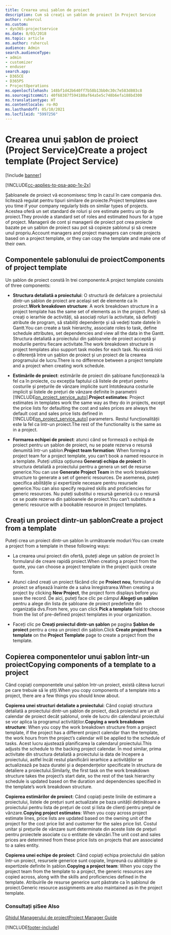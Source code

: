 ```yaml
---
title: Crearea unui șablon de proiect
description: Cum să creați un șablon de proiect în Project Service
author: ruhercul
ms.custom:
- dyn365-projectservice
ms.date: 8/03/2018
ms.topic: article
ms.author: ruhercul
audience: Admin
search.audienceType:
- admin
- customizer
- enduser
search.app:
- D365CE
- D365PS
- ProjectOperations
ms.openlocfilehash: 148bf1d42b640ff7b58b13bb0c30c7e583d803c8
ms.sourcegitcommit: 40f68387f594180af64a5e5c748b6efa188bd300
ms.translationtype: HT
ms.contentlocale: ro-RO
ms.lasthandoff: 05/10/2021
ms.locfileid: "5997256"
---
```

# <a name="create-a-project-template-project-service"></a><span data-ttu-id="747e6-103">Crearea unui șablon de proiect (Project Service)</span><span class="sxs-lookup"><span data-stu-id="747e6-103">Create a project template (Project Service)</span></span>

[!include [banner](../includes/psa-now-project-operations.md)]

[!INCLUDE[cc-applies-to-psa-app-1x-2x](../includes/cc-applies-to-psa-app-1x-2x.md)]

<span data-ttu-id="747e6-104">Șabloanele de proiect vă economisesc timp în cazul în care compania dvs. licitează regulat pentru tipuri similare de proiecte.</span><span class="sxs-lookup"><span data-stu-id="747e6-104">Project templates save you time if your company regularly bids on similar types of projects.</span></span> <span data-ttu-id="747e6-105">Acestea oferă un set standard de roluri și ore estimate pentru un tip de proiect.</span><span class="sxs-lookup"><span data-stu-id="747e6-105">They provide a standard set of roles and estimated hours for a type of project.</span></span> <span data-ttu-id="747e6-106">Managerii de cont și managerii de proiect pot crea proiecte bazate pe un șablon de proiect sau pot să copieze șablonul și să creeze unul propriu.</span><span class="sxs-lookup"><span data-stu-id="747e6-106">Account managers and project managers can create projects based on a project template, or they can copy the template and make one of their own.</span></span>  
  
## <a name="components-of-project-template"></a><span data-ttu-id="747e6-107">Componentele șablonului de proiect</span><span class="sxs-lookup"><span data-stu-id="747e6-107">Components of project template</span></span>
 <span data-ttu-id="747e6-108">Un șablon de proiect constă în trei componente:</span><span class="sxs-lookup"><span data-stu-id="747e6-108">A project template consists of three components:</span></span>  
  
- <span data-ttu-id="747e6-109">**Structura detaliată a proiectului**: O structură de defalcare a proiectului dintr-un șablon de proiect are același set de elemente ca în proiect.</span><span class="sxs-lookup"><span data-stu-id="747e6-109">**Work breakdown structure**: A work breakdown structure in a project template has the same set of elements as in the project.</span></span> <span data-ttu-id="747e6-110">Puteți să creați o ierarhie de activități, să asociați roluri la activitate, să definiți atribute de program, să stabiliți dependențe și să vedeți toate datele în Gantt.</span><span class="sxs-lookup"><span data-stu-id="747e6-110">You can create a task hierarchy, associate roles to task, define schedule attributes, set dependencies and view all the data in the Gantt.</span></span> <span data-ttu-id="747e6-111">Structura detaliată a proiectului din șabloanele de proiect acceptă și modurile pentru fiecare activitate.</span><span class="sxs-lookup"><span data-stu-id="747e6-111">The work breakdown structure in project templates also support task modes for each task.</span></span> <span data-ttu-id="747e6-112">Nu există nici o diferență între un șablon de proiect și un proiect de la crearea programului de lucru.</span><span class="sxs-lookup"><span data-stu-id="747e6-112">There is no difference between a project template and a project when creating work schedule.</span></span>  
  
- <span data-ttu-id="747e6-113">**Estimările de proiect**: estimările de proiect din șabloane funcționează la fel ca în proiecte, cu excepția faptului că listele de prețuri pentru costurile și prețurile de vânzare implicite sunt întotdeauna costurile implicit și listele de prețuri de vânzare definite în parametrii [!INCLUDE[pn_project_service_auto](../includes/pn-project-service-auto.md)].</span><span class="sxs-lookup"><span data-stu-id="747e6-113">**Project estimates**: Project estimates in templates work the same way as they do in projects, except the price lists for defaulting the cost and sales prices are always the default cost and sales price lists defined in [!INCLUDE[pn_project_service_auto](../includes/pn-project-service-auto.md)] parameters.</span></span> <span data-ttu-id="747e6-114">Restul funcționalității este la fel ca într-un proiect.</span><span class="sxs-lookup"><span data-stu-id="747e6-114">The rest of the functionality is the same as in a project.</span></span>  
  
- <span data-ttu-id="747e6-115">**Formarea echipei de proiect**: atunci când se formează o echipă de proiect pentru un șablon de proiect, nu se poate rezerva o resursă denumită într-un șablon.</span><span class="sxs-lookup"><span data-stu-id="747e6-115">**Project team formation**: When forming a project team for a project template, you can’t book a named resource in a template.</span></span> <span data-ttu-id="747e6-116">Puteți utiliza opțiunea **Generați echipa de proiect** în structura detaliată a proiectului pentru a genera un set de resurse generice.</span><span class="sxs-lookup"><span data-stu-id="747e6-116">You can use **Generate Project Team** in the work breakdown structure to generate a set of generic resources.</span></span> <span data-ttu-id="747e6-117">De asemenea, puteți specifica abilitățile și expertizele necesare pentru resursele generice.</span><span class="sxs-lookup"><span data-stu-id="747e6-117">You can also specify required skills and proficiencies for generic resources.</span></span> <span data-ttu-id="747e6-118">Nu puteți substitui o resursă generică cu o resursă ce se poate rezerva din șabloanele de proiect.</span><span class="sxs-lookup"><span data-stu-id="747e6-118">You can’t substitute a generic resource with a bookable resource in project templates.</span></span>  
  
## <a name="create-a-project-from-a-template"></a><span data-ttu-id="747e6-119">Creați un proiect dintr-un șablon</span><span class="sxs-lookup"><span data-stu-id="747e6-119">Create a project from a template</span></span>  
 <span data-ttu-id="747e6-120">Puteți crea un proiect dintr-un șablon în următoarele moduri:</span><span class="sxs-lookup"><span data-stu-id="747e6-120">You can create a project from a template in these following ways:</span></span>  
  
-   <span data-ttu-id="747e6-121">La crearea unui proiect din ofertă, puteți alege un șablon de proiect în formularul de creare rapidă proiect.</span><span class="sxs-lookup"><span data-stu-id="747e6-121">When creating a project from the quote, you can choose a project template in the project quick create form.</span></span>  
  
-   <span data-ttu-id="747e6-122">Atunci când creați un proiect făcând clic pe **Proiect nou**, formularul de proiect se afișează înainte de a salva înregistrarea.</span><span class="sxs-lookup"><span data-stu-id="747e6-122">When creating a project by clicking **New Project**, the project form displays before you save the record.</span></span> <span data-ttu-id="747e6-123">De aici, puteți face clic pe câmpul **Alegeți un șablon** pentru a alege din lista de șabloane de proiect predefinite din organizația dvs.</span><span class="sxs-lookup"><span data-stu-id="747e6-123">From here, you can click **Pick a template** field to choose from the list of pre-defined project templates in your organization.</span></span>  
  
-   <span data-ttu-id="747e6-124">Faceți clic pe **Creați proiectul dintr-un șablon** pe pagina **Șablon de proiect** pentru a crea un proiect din șablon.</span><span class="sxs-lookup"><span data-stu-id="747e6-124">Click **Create project from a template** on the **Project Template** page to create a project from the template.</span></span>  
  
## <a name="copying-components-of-a-template-to-a-project"></a><span data-ttu-id="747e6-125">Copierea componentelor unui șablon într-un proiect</span><span class="sxs-lookup"><span data-stu-id="747e6-125">Copying components of a template to a project</span></span>  
 <span data-ttu-id="747e6-126">Când copiați componentele unui șablon într-un proiect, există câteva lucruri pe care trebuie să le știți.</span><span class="sxs-lookup"><span data-stu-id="747e6-126">When you copy components of a template into a project, there are a few things you should know about.</span></span>  
  
 <span data-ttu-id="747e6-127">**Copierea unei structuri detaliate a proiectului**: Când copiați structura detaliată a proiectului dintr-un șablon de proiect, dacă proiectul are un alt calendar de proiect decât șablonul, orele de lucru din calendarul proiectului se vor aplica la programul activităților.</span><span class="sxs-lookup"><span data-stu-id="747e6-127">**Copying a work breakdown structure**: When you copy the work breakdown structure from a project template, if the project has a different project calendar than the template, the work hours from the project’s calendar will be applied to the schedule of tasks.</span></span> <span data-ttu-id="747e6-128">Acest lucru ajustează planificarea la calendarul proiectului.</span><span class="sxs-lookup"><span data-stu-id="747e6-128">This adjusts the schedule to the backing project calendar.</span></span> <span data-ttu-id="747e6-129">În mod similar, prima activitate din structura detaliată a proiectului ia data de începere a proiectului, astfel încât restul planificării ierarhice a activităților se actualizează pe baza duratei și a dependențelor specificate în structura de detaliere a proiectului.</span><span class="sxs-lookup"><span data-stu-id="747e6-129">Similarly, the first task on the work breakdown structure takes the project’s start date, so the rest of the task hierarchy schedule is updated based on the duration and dependencies specified in the template’s work breakdown structure.</span></span>  
  
 <span data-ttu-id="747e6-130">**Copierea estimărilor de proiect**: Când copiați peste liniile de estimare a proiectului, listele de prețuri sunt actualizate pe baza unității deținătoare a proiectului pentru lista de prețuri de cost și lista de clienți pentru prețul de vânzare.</span><span class="sxs-lookup"><span data-stu-id="747e6-130">**Copying project estimates**: When you copy across project estimate lines, price lists are updated based on the owning unit of the project for the cost price list and customer for the sales price list.</span></span> <span data-ttu-id="747e6-131">Costul unitar și prețurile de vânzare sunt determinate din aceste liste de prețuri pentru proiectele asociate cu o entitate de vânzări.</span><span class="sxs-lookup"><span data-stu-id="747e6-131">The unit cost and sales prices are determined from these price lists on projects that are associated to a sales entity.</span></span>  
  
 <span data-ttu-id="747e6-132">**Copierea unei echipe de proiect**: Când copiați echipa proiectului din șablon într-un proiect, resursele generice sunt copiate, împreună cu abilitățile și expertizele definite în șablon.</span><span class="sxs-lookup"><span data-stu-id="747e6-132">**Copying a project team**: When you copy the project team from the template to a project, the generic resources are copied across, along with the skills and proficiencies defined in the template.</span></span> <span data-ttu-id="747e6-133">Atribuirile de resurse generice sunt păstrate ca în șablonul de proiect.</span><span class="sxs-lookup"><span data-stu-id="747e6-133">Generic resource assignments are also maintained as in the project template.</span></span>  
  
### <a name="see-also"></a><span data-ttu-id="747e6-134">Consultați și</span><span class="sxs-lookup"><span data-stu-id="747e6-134">See Also</span></span>  
 [<span data-ttu-id="747e6-135">Ghidul Managerului de proiect</span><span class="sxs-lookup"><span data-stu-id="747e6-135">Project Manager Guide</span></span>](../psa/project-manager-guide.md)


[!INCLUDE[footer-include](../includes/footer-banner.md)]